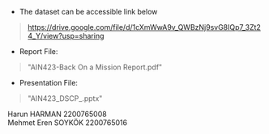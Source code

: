 - The dataset can be accessible link below
> https://drive.google.com/file/d/1cXmWwA9v_QWBzNj9svG8IQp7_3Zt24_Y/view?usp=sharing

- Report File:
> "AIN423-Back On a Mission Report.pdf"

- Presentation File:
> "AIN423_DSCP_.pptx"

Harun HARMAN 2200765008\
Mehmet Eren SOYKÖK 2200765016
